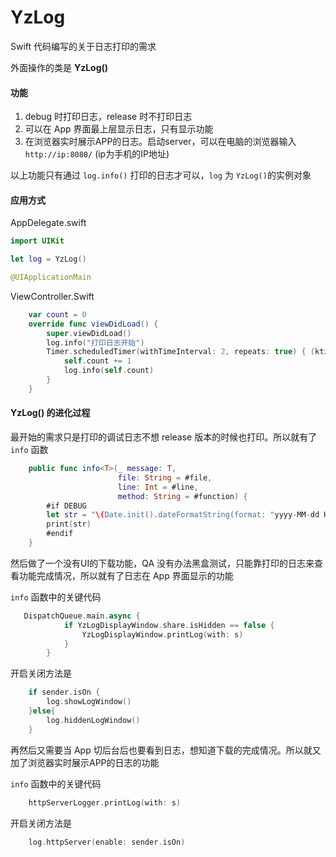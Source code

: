 # YzLog

Swift 代码编写的关于日志打印的需求

外面操作的类是 **YzLog()**

#### 功能 
1. debug 时打印日志，release 时不打印日志
2. 可以在 App 界面最上层显示日志，只有显示功能
3. 在浏览器实时展示APP的日志。启动server，可以在电脑的浏览器输入 `http://ip:8080/` (ip为手机的IP地址)

以上功能只有通过 `log.info()` 打印的日志才可以，`log` 为 `YzLog()`的实例对象

#### 应用方式

AppDelegate.swift
```Swift
import UIKit

let log = YzLog()

@UIApplicationMain
```

ViewController.Swift

```Swift
    var count = 0
    override func viewDidLoad() {
        super.viewDidLoad()
        log.info("打印日志开始")
        Timer.scheduledTimer(withTimeInterval: 2, repeats: true) { (ktimer) in
            self.count += 1
            log.info(self.count)
        }
    }
```

#### YzLog() 的进化过程
最开始的需求只是打印的调试日志不想 release 版本的时候也打印。所以就有了 `info` 函数
```Swift
    public func info<T>(_ message: T,
                        file: String = #file,
                        line: Int = #line,
                        method: String = #function) {
        #if DEBUG
        let str = "\(Date.init().dateFormatString(format: "yyyy-MM-dd HH:mm:ss.SSS")) isMainThread = \(Thread.current.isMainThread) 💙 [\((file as NSString).lastPathComponent)[\(line)] \(method)]: \(message)\n"
        print(str)
        #endif
    }    
```
然后做了一个没有UI的下载功能，QA 没有办法黑盒测试，只能靠打印的日志来查看功能完成情况，所以就有了日志在 App 界面显示的功能

`info` 函数中的关键代码
```Swift
   DispatchQueue.main.async {
            if YzLogDisplayWindow.share.isHidden == false {
                YzLogDisplayWindow.printLog(with: s)
            }
        }  
```
开启关闭方法是
```Swift
    if sender.isOn {
        log.showLogWindow()
    }else{
        log.hiddenLogWindow()
    } 
```

再然后又需要当 App 切后台后也要看到日志，想知道下载的完成情况。所以就又加了浏览器实时展示APP的日志的功能

`info` 函数中的关键代码
```Swift
    httpServerLogger.printLog(with: s)
```
开启关闭方法是
```Swift
    log.httpServer(enable: sender.isOn)
```